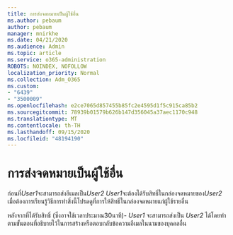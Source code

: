 ```yaml
---
title: การส่งจดหมายเป็นผู้ใช้อื่น
ms.author: pebaum
author: pebaum
manager: mnirkhe
ms.date: 04/21/2020
ms.audience: Admin
ms.topic: article
ms.service: o365-administration
ROBOTS: NOINDEX, NOFOLLOW
localization_priority: Normal
ms.collection: Adm_O365
ms.custom:
- "6439"
- "3500009"
ms.openlocfilehash: e2ce7065d857455b85fc2e4595d1f5c915ca85b2
ms.sourcegitcommit: 78939b01579b626b147d356045a37aec1170c948
ms.translationtype: MT
ms.contentlocale: th-TH
ms.lasthandoff: 09/15/2020
ms.locfileid: "48194190"
---
```

# <a name="sending-mail-as-another-user"></a>การส่งจดหมายเป็นผู้ใช้อื่น

ก่อนที่*User1*จะสามารถส่งอีเมลเป็น*User2* *User1*จะต้องได้รับสิทธิ์ในกล่องจดหมายของ*User2* เมื่อต้องการเรียนรู้วิธีการทำสิ่งนี้โปรดดูที่การให้สิทธิ์ในกล่องจดหมายแก่ผู้ใช้รายอื่น

หลังจากที่ได้รับสิทธิ์ (ซึ่งอาจใช้เวลาประมาณ30นาที)- *User1* จะสามารถส่งเป็น *User2* ได้โดยทำตามขั้นตอนที่อธิบายไว้ในการสร้างหรือตอบกลับข้อความอีเมลในนามของบุคคลอื่น
